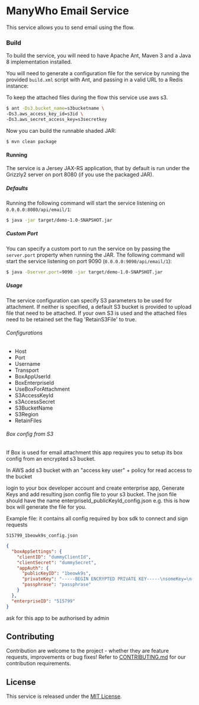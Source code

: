 ManyWho Email Service
=====================

This service allows you to send email using the flow.


### Build
To build the service, you will need to have Apache Ant, Maven 3 and a Java 8 implementation installed.

You will need to generate a configuration file for the service by running the provided `build.xml` script with Ant, and 
passing in a valid URL to a Redis instance:

To keep the attached files during the flow this service use aws s3.

```bash
$ ant -Ds3.bucket_name=s3bucketname \
-Ds3.aws_access_key_id=s3id \
-Ds3.aws_secret_access_key=s3secretkey
```

Now you can build the runnable shaded JAR:

```bash
$ mvn clean package
```
#### Running

The service is a Jersey JAX-RS application, that by default is run under the Grizzly2 server on port 8080 (if you use 
the packaged JAR).

##### Defaults

Running the following command will start the service listening on `0.0.0.0:8080/api/email/1`:

```bash
$ java -jar target/demo-1.0-SNAPSHOT.jar
```

##### Custom Port

You can specify a custom port to run the service on by passing the `server.port` property when running the JAR. The
following command will start the service listening on port 9090 (`0.0.0.0:9090/api/email/1`):

```bash
$ java -Dserver.port=9090 -jar target/demo-1.0-SNAPSHOT.jar
```
##### Usage
The service configuration can specify S3 parameters to be used for attachment.
If neither is specified, a default S3 bucket is provided to upload file that need to be attached.
If your own S3 is used and the attached files need to be retained set the flag 'RetainS3File' to true.
###### Configurations
 - Host
 - Port
- Username
- Transport
- BoxAppUserId
- BoxEnterpriseId
- UseBoxForAttachment
- S3AccessKeyId
- s3AccessSecret
- S3BucketName
- S3Region
- RetainFiles

###### Box config from S3
If Box is used for email attachment this app requires you to setup its box config from an encrypted s3 bucket. 

In AWS add s3 bucket with an "access key user" + policy for read access to the bucket

login to your box developer account and create enterprise app,
Generate Keys and add resulting json config file to your s3 bucket.
The json file should have the name enterpriseId_publicKeyId_config.json e.g. this is how box will generate the file for you.

Example file: it contains all config required by box sdk to connect and sign requests
```
515799_1beowk9s_config.json
```

```json
{
  "boxAppSettings": {
    "clientID": "dummyClientId",
    "clientSecret": "dummySecret",
    "appAuth": {
      "publicKeyID": "1beowk9s",
      "privateKey": "-----BEGIN ENCRYPTED PRIVATE KEY-----\nsomeKey=\n-----END ENCRYPTED PRIVATE KEY-----\n",
      "passphrase": "passphrase"
    }
  },
  "enterpriseID": "515799"
}
```
ask for this app to be authorised by admin


## Contributing

Contribution are welcome to the project - whether they are feature requests, improvements or bug fixes! Refer to 
[CONTRIBUTING.md](CONTRIBUTING.md) for our contribution requirements.

## License

This service is released under the [MIT License](http://opensource.org/licenses/mit-license.php).
